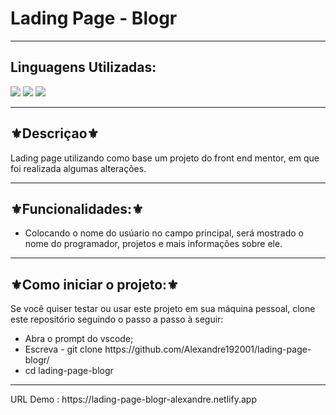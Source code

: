 <h1>Lading Page - Blogr</h1>
<hr>
<h2>Linguagens Utilizadas:</h2>

<div style="display: inline_block">
  <img src="https://img.shields.io/badge/HTML5-E34F26?style=for-the-badge&logo=html5&logoColor=white"></img> 
  <img src="https://img.shields.io/badge/CSS3-1572B6?style=for-the-badge&logo=css3&logoColor=white"></img>
  <img src="https://img.shields.io/badge/JavaScript-F7DF1E?style=for-the-badge&logo=javascript&logoColor=black"></img>
</div>

<hr>
<h2>⚜️Descriçao⚜️</h2>
<p>Lading page utilizando como base um projeto do front end mentor, em que foi realizada algumas alterações.</p>
<hr>
<h2>⚜️Funcionalidades:⚜️</h2>
<ul>
<li>Colocando o nome do usúario no campo principal, será mostrado o nome do programador, projetos e mais informações sobre ele.</li>
</ul>
<hr>
<h2>⚜️Como iniciar o projeto:⚜️</h2>
<p>Se você quiser testar ou usar este projeto em sua máquina pessoal, clone este repositório seguindo o passo a passo à seguir:</p>
<ul>
<li>Abra o prompt do vscode;</li>
<li>Escreva - git clone https://github.com/Alexandre192001/lading-page-blogr/</li>
<li>cd lading-page-blogr</li>
</ul>
<hr>
URL Demo :  https://lading-page-blogr-alexandre.netlify.app
